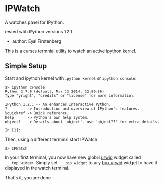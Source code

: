 # IPWatch 

A watches panel for IPython.

tested with IPython versions 1.2.1

* author: Eyal Firstenberg

This is a curses termnial utility to watch an active ipython kernel.

## Simple Setup

Start and ipython kernel with ``ipython kernel`` or ``ipython console``:

    $> ipython console
    Python 2.7.6 (default, Mar 22 2014, 22:59:56) 
    Type "yright", "credits" or "license" for more information.
    
    IPython 1.2.1 -- An enhanced Interactive Python.
    ?         -> Introduction and overview of IPython's features.
    %quickref -> Quick reference.
    help      -> Python's own help system.
    object?   -> Details about 'object', use 'object??' for extra details.
    
    In [1]: 

Then, using a different terminal start IPWatch:

    $> IPWatch

In your first terminal, you now have new global [urwid](http://urwid.org) widget called ``___top_widget``. Simply set ``___top_widget`` to any [box urwid](http://urwid.org/manual/widgets.html#box-flow-and-fixed-widgets) widget to have it displayed in the watch terminal.

That's it, you are done
